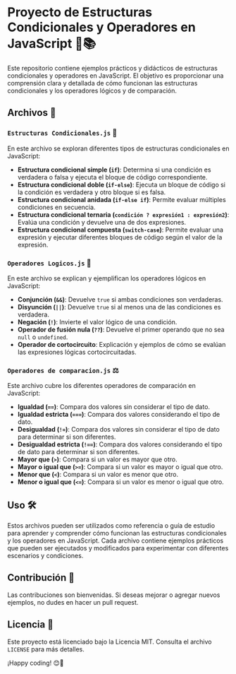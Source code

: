 # Proyecto de Estructuras Condicionales y Operadores en JavaScript 🚀📚

Este repositorio contiene ejemplos prácticos y didácticos de estructuras condicionales y operadores en JavaScript. El objetivo es proporcionar una comprensión clara y detallada de cómo funcionan las estructuras condicionales y los operadores lógicos y de comparación.

## Archivos 📂

### `Estructuras Condicionales.js` 🔄
En este archivo se exploran diferentes tipos de estructuras condicionales en JavaScript:

- **Estructura condicional simple (`if`)**: Determina si una condición es verdadera o falsa y ejecuta el bloque de código correspondiente.
- **Estructura condicional doble (`if-else`)**: Ejecuta un bloque de código si la condición es verdadera y otro bloque si es falsa.
- **Estructura condicional anidada (`if-else if`)**: Permite evaluar múltiples condiciones en secuencia.
- **Estructura condicional ternaria (`condición ? expresión1 : expresión2`)**: Evalúa una condición y devuelve una de dos expresiones.
- **Estructura condicional compuesta (`switch-case`)**: Permite evaluar una expresión y ejecutar diferentes bloques de código según el valor de la expresión.

### `Operadores Logicos.js` 🔗
En este archivo se explican y ejemplifican los operadores lógicos en JavaScript:

- **Conjunción (`&&`)**: Devuelve `true` si ambas condiciones son verdaderas.
- **Disyunción (`||`)**: Devuelve `true` si al menos una de las condiciones es verdadera.
- **Negación (`!`)**: Invierte el valor lógico de una condición.
- **Operador de fusión nula (`??`)**: Devuelve el primer operando que no sea `null` o `undefined`.
- **Operador de cortocircuito**: Explicación y ejemplos de cómo se evalúan las expresiones lógicas cortocircuitadas.

### `Operadores de comparacion.js` ⚖️
Este archivo cubre los diferentes operadores de comparación en JavaScript:

- **Igualdad (`==`)**: Compara dos valores sin considerar el tipo de dato.
- **Igualdad estricta (`===`)**: Compara dos valores considerando el tipo de dato.
- **Desigualdad (`!=`)**: Compara dos valores sin considerar el tipo de dato para determinar si son diferentes.
- **Desigualdad estricta (`!==`)**: Compara dos valores considerando el tipo de dato para determinar si son diferentes.
- **Mayor que (`>`)**: Compara si un valor es mayor que otro.
- **Mayor o igual que (`>=`)**: Compara si un valor es mayor o igual que otro.
- **Menor que (`<`)**: Compara si un valor es menor que otro.
- **Menor o igual que (`<=`)**: Compara si un valor es menor o igual que otro.

## Uso 🛠️

Estos archivos pueden ser utilizados como referencia o guía de estudio para aprender y comprender cómo funcionan las estructuras condicionales y los operadores en JavaScript. Cada archivo contiene ejemplos prácticos que pueden ser ejecutados y modificados para experimentar con diferentes escenarios y condiciones.

## Contribución 🤝

Las contribuciones son bienvenidas. Si deseas mejorar o agregar nuevos ejemplos, no dudes en hacer un pull request.

## Licencia 📜

Este proyecto está licenciado bajo la Licencia MIT. Consulta el archivo `LICENSE` para más detalles.

¡Happy coding! 😊🚀
